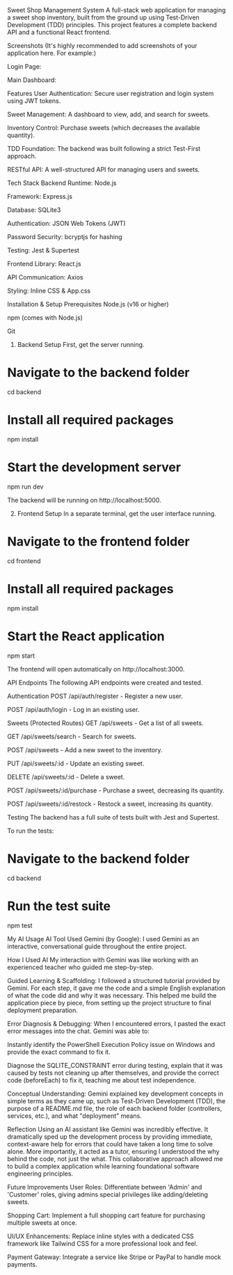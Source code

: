 

<!-- # Sweet Shop Management System

A full-stack web application for managing a sweet shop inventory, built with Test-Driven Development (TDD) principles.

## Features

- **User Authentication**: Register and login with JWT tokens
- **Sweet Management**: Add, view, update, and delete sweets
- **Inventory Control**: Purchase sweets (decreases quantity) and restock (admin)
- **Search & Filter**: Find sweets by name, category, or price range
- **Responsive Design**: Works on desktop and mobile devices

## Tech Stack

### Backend
- Node.js
- Express.js
- SQLite3 (Database)
- JWT (Authentication)
- bcryptjs (Password Hashing)
- Jest & Supertest (Testing)

### Frontend
- React.js
- Axios (API calls)
- CSS3 (Styling)

## Installation & Setup

### Prerequisites
- Node.js (v16 or higher)
- npm or yarn
- Git

### Backend Setup -->


Sweet Shop Management System
A full-stack web application for managing a sweet shop inventory, built from the ground up using Test-Driven Development (TDD) principles. This project features a complete backend API and a functional React frontend.

Screenshots
(It's highly recommended to add screenshots of your application here. For example:)

Login Page:

Main Dashboard:

Features
User Authentication: Secure user registration and login system using JWT tokens.

Sweet Management: A dashboard to view, add, and search for sweets.

Inventory Control: Purchase sweets (which decreases the available quantity).

TDD Foundation: The backend was built following a strict Test-First approach.

RESTful API: A well-structured API for managing users and sweets.

Tech Stack
Backend
Runtime: Node.js

Framework: Express.js

Database: SQLite3

Authentication: JSON Web Tokens (JWT)

Password Security: bcryptjs for hashing

Testing: Jest & Supertest

Frontend
Library: React.js

API Communication: Axios

Styling: Inline CSS & App.css

Installation & Setup
Prerequisites
Node.js (v16 or higher)

npm (comes with Node.js)

Git

1. Backend Setup
First, get the server running.

# Navigate to the backend folder
cd backend

# Install all required packages
npm install

# Start the development server
npm run dev

The backend will be running on http://localhost:5000.

2. Frontend Setup
In a separate terminal, get the user interface running.

# Navigate to the frontend folder
cd frontend

# Install all required packages
npm install

# Start the React application
npm start

The frontend will open automatically on http://localhost:3000.

API Endpoints
The following API endpoints were created and tested.

Authentication
POST /api/auth/register - Register a new user.

POST /api/auth/login - Log in an existing user.

Sweets (Protected Routes)
GET /api/sweets - Get a list of all sweets.

GET /api/sweets/search - Search for sweets.

POST /api/sweets - Add a new sweet to the inventory.

PUT /api/sweets/:id - Update an existing sweet.

DELETE /api/sweets/:id - Delete a sweet.

POST /api/sweets/:id/purchase - Purchase a sweet, decreasing its quantity.

POST /api/sweets/:id/restock - Restock a sweet, increasing its quantity.

Testing
The backend has a full suite of tests built with Jest and Supertest.

To run the tests:

# Navigate to the backend folder
cd backend

# Run the test suite
npm test

My AI Usage
AI Tool Used
Gemini (by Google): I used Gemini as an interactive, conversational guide throughout the entire project.

How I Used AI
My interaction with Gemini was like working with an experienced teacher who guided me step-by-step.

Guided Learning & Scaffolding: I followed a structured tutorial provided by Gemini. For each step, it gave me the code and a simple English explanation of what the code did and why it was necessary. This helped me build the application piece by piece, from setting up the project structure to final deployment preparation.

Error Diagnosis & Debugging: When I encountered errors, I pasted the exact error messages into the chat. Gemini was able to:

Instantly identify the PowerShell Execution Policy issue on Windows and provide the exact command to fix it.

Diagnose the SQLITE_CONSTRAINT error during testing, explain that it was caused by tests not cleaning up after themselves, and provide the correct code (beforeEach) to fix it, teaching me about test independence.

Conceptual Understanding: Gemini explained key development concepts in simple terms as they came up, such as Test-Driven Development (TDD), the purpose of a README.md file, the role of each backend folder (controllers, services, etc.), and what "deployment" means.

Reflection
Using an AI assistant like Gemini was incredibly effective. It dramatically sped up the development process by providing immediate, context-aware help for errors that could have taken a long time to solve alone. More importantly, it acted as a tutor, ensuring I understood the why behind the code, not just the what. This collaborative approach allowed me to build a complex application while learning foundational software engineering principles.

Future Improvements
User Roles: Differentiate between 'Admin' and 'Customer' roles, giving admins special privileges like adding/deleting sweets.

Shopping Cart: Implement a full shopping cart feature for purchasing multiple sweets at once.

UI/UX Enhancements: Replace inline styles with a dedicated CSS framework like Tailwind CSS for a more professional look and feel.

Payment Gateway: Integrate a service like Stripe or PayPal to handle mock payments.
 